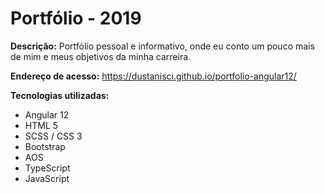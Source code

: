 # Portfólio - 2019

<b>Descrição:</b> Portfólio pessoal e informativo, onde eu conto um pouco mais de mim e meus objetivos da minha carreira.

<b>Endereço de acesso:</b> https://dustanisci.github.io/portfolio-angular12/

<b>Tecnologias utilizadas:</b>
<ul>
  <li>Angular 12</li>
  <li>HTML 5 </li>
  <li>SCSS / CSS 3</li>
  <li>Bootstrap</li>
  <li>AOS</li>
  <li>TypeScript</li>
  <li>JavaScript</li>
</ul> 
